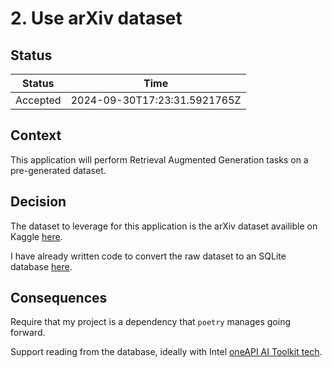 # 2. Use arXiv dataset

## Status

| Status   | Time                         |
| -------- | ---------------------------- |
| Accepted | 2024-09-30T17:23:31.5921765Z |

## Context

This application will perform Retrieval Augmented Generation tasks on a
pre-generated dataset.

## Decision

The dataset to leverage for this application is the arXiv dataset availible on
Kaggle [here](https://www.kaggle.com/datasets/Cornell-University/arxiv).

I have already written code to convert the raw dataset to an SQLite database
[here](https://github.com/NicholasSynovic/tool_arXiv-db).

## Consequences

Require that my project is a dependency that `poetry` manages going forward.

Support reading from the database, ideally with Intel
[oneAPI AI Toolkit tech](https://www.intel.com/content/www/us/en/developer/tools/oneapi/ai-analytics-toolkit.html).
